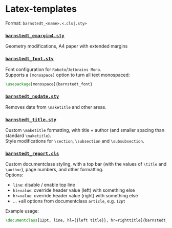 # Latex-templates

Format: `barnstedt_<name>.<.cls|.sty>`

### [`barnstedt_emargin4.sty`](./barnstedt_emargin4.sty)

Geometry modifications, A4 paper with extended margins

### [`barnstedt_font.sty`](./barnstedt_font.sty)

Font configuration for `Roboto`/`Jetbrains Mono`.  
Supports a `[monospace]` option to turn all text monospaced:
```latex
\usepackage[monospace]{barnstedt_font}
```

### [`barnstedt_nodate.sty`](./barnstedt_nodate.sty)

Removes date from `\maketitle` and other areas.

### [`barnstedt_title.sty`](./barnstedt_title.sty)

Custom `\maketitle` formatting, with title + author (and smaller spacing than standard `\maketitle`).  
Style modifications for `\section`, `\subsection` and `\subsubsection`.

### [`barnstedt_report.cls`](./barnstedt_report.cls)

Custom documentclass styling, with a top bar (with the values of `\title` and `\author`), page numbers, and other formatting.  
Options:
 - `line`: disable / enable top line
 - `hl=value`: override header value (left) with something else
 - `hr=value`: override header value (right) with something else
 - ... +all options from documentclass `article`, e.g. `12pt`  

Example usage:
```latex
\documentclass[12pt, line, hl={{left title}}, hr=righttitle]{barnstedt_report}
```